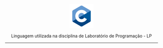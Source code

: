 <p align="center">
    <img width="80" src="./assets/img/c.png" />
</p>

<p align="center">
Linguagem utilizada na disciplina de Laboratório de Programação - LP
</p>

-------

<!-- - [**Construindo um simples programa**]()
- [**Expressões e comandos**]()
- [**Funções, prototypes, diretivas**]()
- [**Ponteiros e arrays**]()
- [**Strings**]()
- [**Structs (estruturas heterogêneas)**]()
- [**Ponteiros e alocação dinâmica**]()
- [**Exercícios**]()
- [**Bibioltecas externas e o processo de compilação**]() -->
